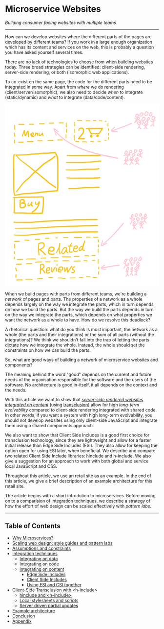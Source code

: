 # Microservice Websites

<em class="sub-heading">Building consumer facing websites with multiple teams</em>

---

How can we develop websites where the different parts of the pages are developed by different teams? If you work in a large enough organization which has its content and services on the web, this is probably a question you have asked yourself several times.

There are no lack of technologies to choose from when building websites today. Three broad strategies can be identified: client-side rendering, server-side rendering, or both (isomorphic web applications).

To co-exist on the same page, the code for the different parts need to be integrated in some way. Apart from *where* we do rendering (client/server/isomorphic), we also need to decide *when* to integrate (static/dynamic) and *what* to integrate (data/code/content).

![A retail website with parts from different teams](assets/microservice-website.png)

When we build pages with parts from different teams, we're building a *network* of pages and parts. The properties of a network as a whole depends largely on the way we integrate the parts, which in turn depends on how we build the parts. But the way we build the parts depends in turn on the way we integrate the parts, which depends on what properties we want the network as a whole to have. How do we resolve this deadlock?

A rhetorical question: what do you think is most important, the network as a whole (the parts and their integrations) or the sum of all parts (without the integrations)? We think we shouldn't fall into the trap of letting the parts dictate how we integrate the whole. Instead, the whole should set the constraints on how we can build the parts.

So, what are good ways of building a network of microservice websites and components?

The meaning behind the word "good" depends on the current and future needs of the organisation responsible for the software and the users of the software. No architecture is good in-itself, it all depends on the context and the needs.

With this article we want to show that [*server-side rendered websites integrated on content*](index.html#integrating-on-content) (using [transclusion](https://en.wikipedia.org/wiki/Transclusion)) allow for high *long-term evolvability* compared to client-side rendering integrated with shared code. In other words, if you want a system with high long-term evolvability, you should not develop websites using only client-side JavaScript and integrate them using a shared components approach.

We also want to show that Client Side Includes is a good first choice for transclusion technology, since they are lightweight and allow for a faster initial release than Edge Side Includes (ESI). They also allow for keeping the option open for using ESI later, when beneficial. We describe and compare two related Client Side Include libraries: hinclude and h-include. We also give a suggestion for an approach to work with both global and service local JavaScript and CSS.

Throughout this article, we use an retail site as an example. In the end of this article, we give a brief description of an example architecture for this retail site.

The article begins with a short introdution to microservices. Before moving on to a comparision of integration techniques, we describe a strategy of how the effort of web design can be scaled effectively with *pattern labs*.

---

## Table of Contents

- [Why Microservices?](index.htmlindex.html#why-microservices)
- [Scaling web design: style guides and pattern labs](index.html#scaling-web-design)
- [Assumptions and constraints](index.html#assumptions-and-constraints)
- [Integration techniques](index.html#integration-techniques)
  - [Integrating on data](index.html#integrating-on-data)
  - [Integrating on code](index.html#integrating-on-code)
  - [Integrating on content](index.html#integrating-on-content)
    - [Edge Side Includes](index.html#edge-side-includes)
    - [Client Side Includes](index.html#client-side-includes)
    - [Using ESI and CSI together](index.html#using-esi-and-csi-together)
- [Client-Side Transclusion with &lt;h-include&gt;](index.html#client-side-transclusion-with-h-include)
  - [hinclude and &lt;h-include&gt;](index.html#hinclude-and-h-include)
  - [Local stylesheets and scripts](index.html#local-stylesheets-and-scripts)
  - [Server driven partial updates](index.html#server-driven-partial-updates)
- [Example architecture](index.html#example-architecture)
- [Conclusion](index.html#conclusion)
- [Appendix](appendix.html)
